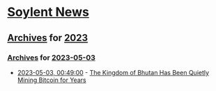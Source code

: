 # [Soylent News](../../../README.md)

## [Archives](../../index.md) for [2023](../index.md)

### [Archives](../../index.md) for [2023-05-03](index.md)

* [2023-05-03, 00:49:00](https://soylentnews.org/article.pl?sid=23/05/01/1550232&from=rss) - [The Kingdom of Bhutan Has Been Quietly Mining Bitcoin for Years](https://soylentnews.org/article.pl?sid=23/05/01/1550232&from=rss)
